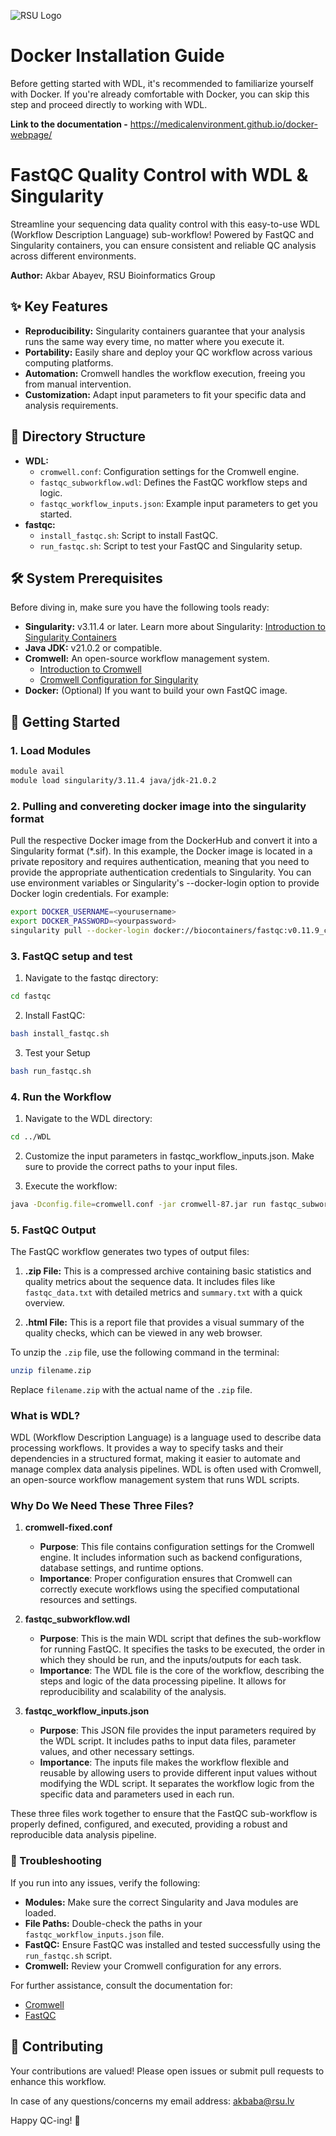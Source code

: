 ![RSU Logo](https://encrypted-tbn0.gstatic.com/images?q=tbn:ANd9GcQmFd-EPn6jktivbaVRs2MKwPaHNYycBHS8r-Nwz3MNbwPhuuOCm9JBc0PzKISwCIPigA&usqp=CAU)

# Docker Installation Guide

Before getting started with WDL, it's recommended to familiarize yourself with Docker. If you're already comfortable with Docker, you can skip this step and proceed directly to working with WDL. 

**Link to the documentation -** https://medicalenvironment.github.io/docker-webpage/

# FastQC Quality Control with WDL & Singularity 

Streamline your sequencing data quality control with this easy-to-use WDL (Workflow Description Language) sub-workflow! Powered by FastQC and Singularity containers, you can ensure consistent and reliable QC analysis across different environments.

**Author:** Akbar Abayev, RSU Bioinformatics Group

## ✨ Key Features

* **Reproducibility:** Singularity containers guarantee that your analysis runs the same way every time, no matter where you execute it.
* **Portability:** Easily share and deploy your QC workflow across various computing platforms.
* **Automation:** Cromwell handles the workflow execution, freeing you from manual intervention.
* **Customization:** Adapt input parameters to fit your specific data and analysis requirements.

## 📁 Directory Structure

*   **WDL:**
    *   `cromwell.conf`: Configuration settings for the Cromwell engine.
    *   `fastqc_subworkflow.wdl`: Defines the FastQC workflow steps and logic.
    *   `fastqc_workflow_inputs.json`: Example input parameters to get you started.
*   **fastqc:**
    *   `install_fastqc.sh`: Script to install FastQC.
    *   `run_fastqc.sh`: Script to test your FastQC and Singularity setup.

## 🛠️ System Prerequisites 

Before diving in, make sure you have the following tools ready:

*   **Singularity:** v3.11.4 or later. Learn more about Singularity: [Introduction to Singularity Containers](https://bioinformaticsworkbook.org/Appendix/HPC/Containers/Intro_Singularity.html#gsc.tab=0)
*   **Java JDK:** v21.0.2 or compatible.
*   **Cromwell:** An open-source workflow management system. 
    *   [Introduction to Cromwell](https://cromwell.readthedocs.io/en/stable/tutorials/FiveMinuteIntro/)
    *   [Cromwell Configuration for Singularity](https://cromwell.readthedocs.io/en/stable/getting_started/#using-singularity)
*   **Docker:** (Optional) If you want to build your own FastQC image.

## 🚀 Getting Started

### 1. Load Modules

```bash
module avail
module load singularity/3.11.4 java/jdk-21.0.2
```

### 2. Pulling and convereting docker image into the singularity format

Pull the respective Docker image from the DockerHub and convert it into a Singularity format (*.sif). In this example, the Docker image is located in a private repository and requires authentication, meaning that you need to provide the appropriate authentication credentials to Singularity. You can use environment variables or Singularity's --docker-login option to provide Docker login credentials. For example:
```bash
export DOCKER_USERNAME=<yourusername>
export DOCKER_PASSWORD=<yourpassword> 
singularity pull --docker-login docker://biocontainers/fastqc:v0.11.9_cv8
```

### 3. FastQC setup and test

1. Navigate to the fastqc directory:
```bash
cd fastqc
```

2. Install FastQC:
```bash
bash install_fastqc.sh
```

3. Test your Setup
```bash
bash run_fastqc.sh
```

### 4. Run the Workflow

1. Navigate to the WDL directory:
```bash
cd ../WDL
```

2. Customize the input parameters in fastqc_workflow_inputs.json. Make sure to provide the correct paths to your input files.

3. Execute the workflow:
```bash
java -Dconfig.file=cromwell.conf -jar cromwell-87.jar run fastqc_subworkflow.wdl --inputs fastqc_workflow_inputs.json
```

### 5. FastQC Output
The FastQC workflow generates two types of output files:

1. **.zip File:** This is a compressed archive containing basic statistics and quality metrics about the sequence data. It includes files like `fastqc_data.txt` with detailed metrics and `summary.txt` with a quick overview.

2. **.html File:** This is a report file that provides a visual summary of the quality checks, which can be viewed in any web browser.

To unzip the `.zip` file, use the following command in the terminal:
```bash
unzip filename.zip
```
Replace `filename.zip` with the actual name of the `.zip` file.


### What is WDL?

WDL (Workflow Description Language) is a language used to describe data processing workflows. It provides a way to specify tasks and their dependencies in a structured format, making it easier to automate and manage complex data analysis pipelines. WDL is often used with Cromwell, an open-source workflow management system that runs WDL scripts.

### Why Do We Need These Three Files?

1. **cromwell-fixed.conf**
   - **Purpose**: This file contains configuration settings for the Cromwell engine. It includes information such as backend configurations, database settings, and runtime options.
   - **Importance**: Proper configuration ensures that Cromwell can correctly execute workflows using the specified computational resources and settings.

2. **fastqc_subworkflow.wdl**
   - **Purpose**: This is the main WDL script that defines the sub-workflow for running FastQC. It specifies the tasks to be executed, the order in which they should be run, and the inputs/outputs for each task.
   - **Importance**: The WDL file is the core of the workflow, describing the steps and logic of the data processing pipeline. It allows for reproducibility and scalability of the analysis.

3. **fastqc_workflow_inputs.json**
   - **Purpose**: This JSON file provides the input parameters required by the WDL script. It includes paths to input data files, parameter values, and other necessary settings.
   - **Importance**: The inputs file makes the workflow flexible and reusable by allowing users to provide different input values without modifying the WDL script. It separates the workflow logic from the specific data and parameters used in each run.

These three files work together to ensure that the FastQC sub-workflow is properly defined, configured, and executed, providing a robust and reproducible data analysis pipeline.

### 🤔 Troubleshooting

If you run into any issues, verify the following:

*   **Modules:** Make sure the correct Singularity and Java modules are loaded.
*   **File Paths:** Double-check the paths in your `fastqc_workflow_inputs.json` file.
*   **FastQC:** Ensure FastQC was installed and tested successfully using the `run_fastqc.sh` script.
*   **Cromwell:** Review your Cromwell configuration for any errors.

For further assistance, consult the documentation for:
*   [Cromwell](https://cromwell.readthedocs.io/en/stable/)
*   [FastQC](https://www.bioinformatics.babraham.ac.uk/projects/fastqc/)


## 🤝 Contributing

Your contributions are valued! Please open issues or submit pull requests to enhance this workflow.

In case of any questions/concerns my email address: akbaba@rsu.lv

Happy QC-ing! 🎉


